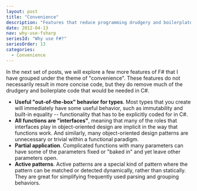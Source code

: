 ```yaml
---
layout: post
title: "Convenience"
description: "Features that reduce programming drudgery and boilerplate code"
date: 2012-04-13
nav: why-use-fsharp
seriesId: "Why use F#?"
seriesOrder: 13
categories:
  - Convenience
---
```


In the next set of posts, we will explore a few more features of F# that I have grouped under the theme of "convenience".  These features do not necessarily result in more concise code, but they do remove much of the drudgery and boilerplate code that would be needed in C#.

* **Useful "out-of-the-box" behavior for types**. Most types that you create will immediately have some useful behavior, such as immutability and built-in equality -- functionality that has to be explicitly coded for in C#.
* **All functions are "interfaces"**, meaning that many of the roles that interfaces play in object-oriented design are implicit in the way that functions work.  And similarly, many object-oriented design patterns are unnecessary or trivial within a functional paradigm.
* **Partial application**. Complicated functions with many parameters can have some of the parameters fixed or "baked in" and yet leave other parameters open.
* **Active patterns**. Active patterns are a special kind of pattern where the pattern can be matched or detected dynamically, rather than statically.  They are great for simplifying frequently used parsing and grouping behaviors.
